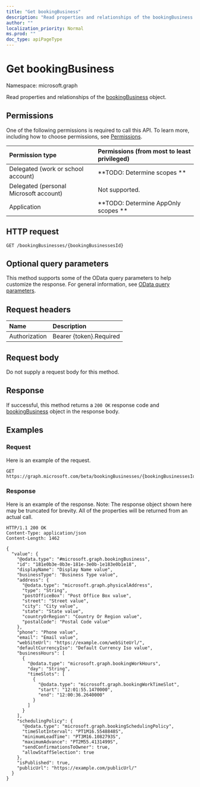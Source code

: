 ```yaml
---
title: "Get bookingBusiness"
description: "Read properties and relationships of the bookingBusiness object."
author: ""
localization_priority: Normal
ms.prod: ""
doc_type: apiPageType
---
```


# Get bookingBusiness

Namespace: microsoft.graph

Read properties and relationships of the [bookingBusiness](../resources/bookingbusiness.md) object.

## Permissions
One of the following permissions is required to call this API. To learn more, including how to choose permissions, see [Permissions](/concepts/permissions-reference.md).

|Permission type|Permissions (from most to least privileged)|
|:---|:---|
|Delegated (work or school account)|**TODO: Determine scopes **|
|Delegated (personal Microsoft account)|Not supported.|
|Application|**TODO: Determine AppOnly scopes **|

## HTTP request
<!-- {
  "blockType": "ignored"
}
-->
``` http
GET /bookingBusinesses/{bookingBusinessesId}
```

## Optional query parameters
This method supports some of the OData query parameters to help customize the response. For general information, see [OData query parameters](/graph/query-parameters).

## Request headers
|Name|Description|
|:---|:---|
|Authorization|Bearer {token}.Required|

## Request body
Do not supply a request body for this method.

## Response
If successful, this method returns a `200 OK` response code and [bookingBusiness](../resources/bookingbusiness.md) object in the response body.

## Examples

### Request
Here is an example of the request.
<!-- {
  "blockType": "request",
  "name": "get_bookingbusiness"
}
-->
``` http
GET https://graph.microsoft.com/beta/bookingBusinesses/{bookingBusinessesId}
```

### Response
Here is an example of the response. Note: The response object shown here may be truncated for brevity. All of the properties will be returned from an actual call.
<!-- {
  "blockType": "response",
  "truncated": true,
  "@odata.type": "microsoft.graph.bookingBusiness"
}
-->
``` http
HTTP/1.1 200 OK
Content-Type: application/json
Content-Length: 1462

{
  "value": {
    "@odata.type": "#microsoft.graph.bookingBusiness",
    "id": "181e0b3e-0b3e-181e-3e0b-1e183e0b1e18",
    "displayName": "Display Name value",
    "businessType": "Business Type value",
    "address": {
      "@odata.type": "microsoft.graph.physicalAddress",
      "type": "String",
      "postOfficeBox": "Post Office Box value",
      "street": "Street value",
      "city": "City value",
      "state": "State value",
      "countryOrRegion": "Country Or Region value",
      "postalCode": "Postal Code value"
    },
    "phone": "Phone value",
    "email": "Email value",
    "webSiteUrl": "https://example.com/webSiteUrl/",
    "defaultCurrencyIso": "Default Currency Iso value",
    "businessHours": [
      {
        "@odata.type": "microsoft.graph.bookingWorkHours",
        "day": "String",
        "timeSlots": [
          {
            "@odata.type": "microsoft.graph.bookingWorkTimeSlot",
            "start": "12:01:55.1470000",
            "end": "12:00:36.2640000"
          }
        ]
      }
    ],
    "schedulingPolicy": {
      "@odata.type": "microsoft.graph.bookingSchedulingPolicy",
      "timeSlotInterval": "PT1M16.5548848S",
      "minimumLeadTime": "PT3M16.1082793S",
      "maximumAdvance": "PT2M55.4131499S",
      "sendConfirmationsToOwner": true,
      "allowStaffSelection": true
    },
    "isPublished": true,
    "publicUrl": "https://example.com/publicUrl/"
  }
}
```

